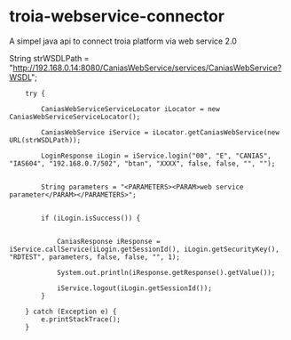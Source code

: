 # troia-webservice-connector
A simpel java api to connect troia platform via web service 2.0

String strWSDLPath = "http://192.168.0.14:8080/CaniasWebService/services/CaniasWebService?WSDL";

		try {

			CaniasWebServiceServiceLocator iLocator = new CaniasWebServiceServiceLocator();

			CaniasWebService iService = iLocator.getCaniasWebService(new URL(strWSDLPath));
			
			LoginResponse iLogin = iService.login("00", "E", "CANIAS", "IAS604", "192.168.0.7/502", "btan", "XXXX", false, false, "", "");

			
			String parameters = "<PARAMETERS><PARAM>web service parameter</PARAM></PARAMETERS>"; 
			
			
			if (iLogin.isSuccess()) {

				
				CaniasResponse iResponse = iService.callService(iLogin.getSessionId(), iLogin.getSecurityKey(), "RDTEST", parameters, false, false, "", 1);
				
				System.out.println(iResponse.getResponse().getValue());	
				
				iService.logout(iLogin.getSessionId());
			}

		} catch (Exception e) {
			e.printStackTrace();
		}
